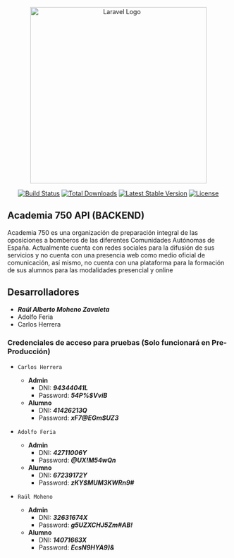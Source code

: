 <p align="center"><a href="https://laravel.com" target="_blank"><img src="https://raw.githubusercontent.com/laravel/art/master/logo-lockup/5%20SVG/2%20CMYK/1%20Full%20Color/laravel-logolockup-cmyk-red.svg" width="400" alt="Laravel Logo"></a></p>

<p align="center">
<a href="https://travis-ci.org/laravel/framework"><img src="https://travis-ci.org/laravel/framework.svg" alt="Build Status"></a>
<a href="https://packagist.org/packages/laravel/framework"><img src="https://img.shields.io/packagist/dt/laravel/framework" alt="Total Downloads"></a>
<a href="https://packagist.org/packages/laravel/framework"><img src="https://img.shields.io/packagist/v/laravel/framework" alt="Latest Stable Version"></a>
<a href="https://packagist.org/packages/laravel/framework"><img src="https://img.shields.io/packagist/l/laravel/framework" alt="License"></a>
</p>

## Academia 750 API (BACKEND)

Academia 750 es una organización de preparación integral de las oposiciones a
bomberos de las diferentes Comunidades Autónomas de España.
Actualmente cuenta con redes sociales para la difusión de sus servicios y no cuenta
con una presencia web como medio oficial de comunicación, así mismo, no cuenta
con una plataforma para la formación de sus alumnos para las modalidades
presencial y online

## Desarrolladores
* ___Raúl Alberto Moheno Zavaleta___
* Adolfo Feria
* Carlos Herrera

### Credenciales de acceso para pruebas (Solo funcionará en Pre-Producción)

* ```Carlos Herrera```
  * **Admin**
    * DNI: ***94344041L***
    * Password: ***54P%$VviB***
  * **Alumno**
    * DNI: ***41426213Q***
    * Password: ***xF7@EGm$UZ3***
  

* ```Adolfo Feria```
  * **Admin**
    * DNI: ***42711006Y***
    * Password: ***@UX!M54wQn***
  * **Alumno**
    * DNI: ***67239172Y***
    * Password: ***zKY$MUM3KWRn9#***
    

* ```Raúl Moheno```
  * **Admin**
    * DNI: ***32631674X***
    * Password: ***g5UZXCHJ5Zm#AB!***
  * **Alumno**
    * DNI: ***14071663X***
    * Password: ***EcsN9HYA9)&***
